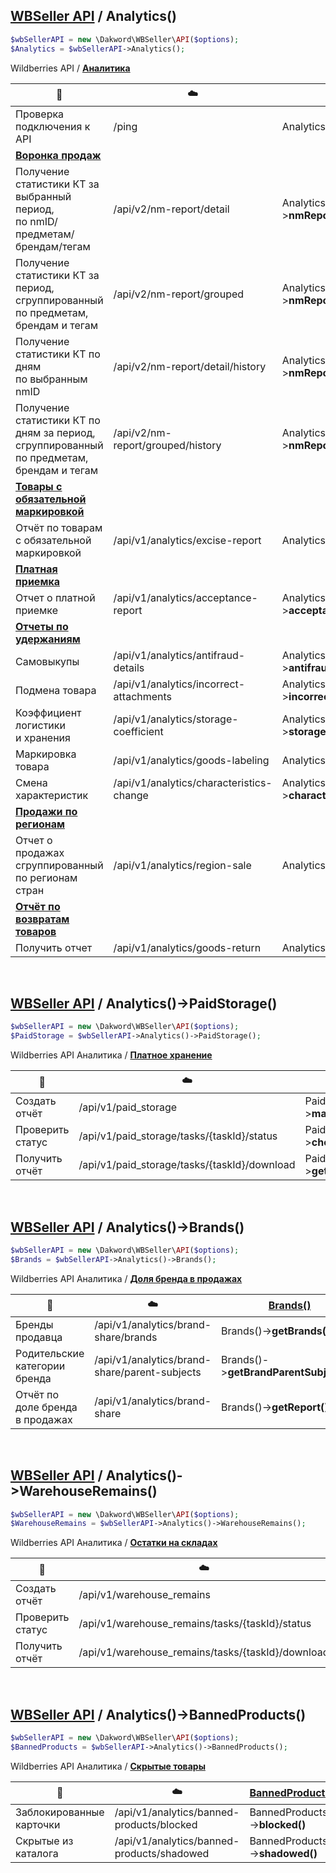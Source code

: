 ## [WBSeller API](/docs/API.md) / Analytics()

```php
$wbSellerAPI = new \Dakword\WBSeller\API($options);
$Analytics = $wbSellerAPI->Analytics();
```

Wildberries API / [**Аналитика**](https://openapi.wb.ru/analytics/api/ru/)

| :speech_balloon: | :cloud: | [Analytics()](/src/API/Endpoint/Analytics.php) |
| ---------------- | ------- | ---------------------------------------------- |
| Проверка подключения к API | /ping | Analytics()->**ping()** |
| [**Воронка продаж**](https://openapi.wb.ru/analytics/api/ru/#tag/Voronka-prodazh) |||
| Получение статистики КТ за выбранный период,<br>по nmID/предметам/брендам/тегам             | /api/v2/nm-report/detail          | Analytics()->**nmReportDetail()**         |
| Получение статистики КТ за период,<br>сгруппированный по предметам, брендам и тегам         | /api/v2/nm-report/grouped         | Analytics()->**nmReportGrouped()**        |
| Получение статистики КТ по дням<br>по выбранным nmID                                        | /api/v2/nm-report/detail/history  | Analytics()->**nmReportDetailHistory()**  |
| Получение статистики КТ по дням за период,<br>сгруппированный по предметам, брендам и тегам | /api/v2/nm-report/grouped/history | Analytics()->**nmReportGroupedHistory()** |
| [**Товары с обязательной маркировкой**](https://openapi.wb.ru/analytics/api/ru/#tag/Tovary-s-obyazatelnoj-markirovkoj) |||
| Отчёт по товарам с обязательной маркировкой | /api/v1/analytics/excise-report | Analytics()->**exciseReport()** |
| [**Платная приемка**](https://openapi.wb.ru/analytics/api/ru/#tag/Platnaya-priyomka) |||
| Отчет о платной приемке | /api/v1/analytics/acceptance-report | Analytics()->**acceptanceReport()** |
| [**Отчеты по удержаниям**](https://openapi.wb.ru/analytics/api/ru/#tag/Otchyoty-po-uderzhaniyam) |||
| Самовыкупы                          | /api/v1/analytics/antifraud-details      | Analytics()->**antifraudDetails()**      |
| Подмена товара                      | /api/v1/analytics/incorrect-attachments  | Analytics()->**incorrectAttachments()**  |
| Коэффициент логистики<br>и хранения | /api/v1/analytics/storage-coefficient    | Analytics()->**storageCoefficient()**    |
| Маркировка товара                   | /api/v1/analytics/goods-labeling         | Analytics()->**goodsLabeling()**         |
| Смена характеристик                 | /api/v1/analytics/characteristics-change | Analytics()->**characteristicsChange()** |
| [**Продажи по регионам**](https://openapi.wb.ru/analytics/api/ru/#tag/Prodazhi-po-regionam) |||
| Отчет о продажах сгруппированный<br>по регионам стран | /api/v1/analytics/region-sale | Analytics()->**regionSale()** |
| [**Отчёт по возвратам товаров**](https://openapi.wb.ru/analytics/api/ru/#tag/Otchyot-po-vozvratam-tovarov) |||
| Получить отчет | /api/v1/analytics/goods-return | Analytics()->**goodsReturn()** |
<br>

## [WBSeller API](/docs/API.md) / Analytics()->PaidStorage()

```php
$wbSellerAPI = new \Dakword\WBSeller\API($options);
$PaidStorage = $wbSellerAPI->Analytics()->PaidStorage();
```
Wildberries API Аналитика / [**Платное хранение**](https://openapi.wb.ru/analytics/api/ru/#tag/Platnoe-hranenie)

| :speech_balloon: | :cloud: | [PaidStorage()](/src/API/Endpoint/Subpoint/PaidStorage.php) |
| ---------------- | ------- | ----------------------------------------------------------- |
| Создать отчёт    | /api/v1/paid_storage                         | PaidStorage()->**makeReport()**        |
| Проверить статус | /api/v1/paid_storage/tasks/{taskId}/status   | PaidStorage()->**checkReportStatus()** |
| Получить отчёт   | /api/v1/paid_storage/tasks/{taskId}/download | PaidStorage()->**getReport()**         |
<br>

## [WBSeller API](/docs/API.md) / Analytics()->Brands()

```php
$wbSellerAPI = new \Dakword\WBSeller\API($options);
$Brands = $wbSellerAPI->Analytics()->Brands();
```
Wildberries API Аналитика / [**Доля бренда в продажах**](https://openapi.wb.ru/analytics/api/ru/#tag/Dolya-brenda-v-prodazhah)

| :speech_balloon: | :cloud: | [Brands()](/src/API/Endpoint/Subpoint/Brands.php) |
| ---------------- | ------- | ------------------------------------------------- |
| Бренды продавца                 | /api/v1/analytics/brand-share/brands          | Brands()->**getBrands()**              |
| Родительские категории бренда   | /api/v1/analytics/brand-share/parent-subjects | Brands()->**getBrandParentSubjects()** |
| Отчёт по доле бренда в продажах | /api/v1/analytics/brand-share                 | Brands()->**getReport()**              |
<br>

## [WBSeller API](/docs/API.md) / Analytics()->WarehouseRemains()

```php
$wbSellerAPI = new \Dakword\WBSeller\API($options);
$WarehouseRemains = $wbSellerAPI->Analytics()->WarehouseRemains();
```
Wildberries API Аналитика / [**Остатки на складах**](https://openapi.wb.ru/analytics/api/ru/#tag/Otchyot-po-ostatkam-na-skladah)

| :speech_balloon: | :cloud: | [WarehouseRemains()](/src/API/Endpoint/Subpoint/WarehouseRemains.php) |
| ---------------- | ------- | --------------------------------------------------------------------- |
| Создать отчёт    | /api/v1/warehouse_remains                         | WarehouseRemains()->**makeReport()**        |
| Проверить статус | /api/v1/warehouse_remains/tasks/{taskId}/status   | WarehouseRemains()->**checkReportStatus()** |
| Получить отчёт   | /api/v1/warehouse_remains/tasks/{taskId}/download | WarehouseRemains()->**getReport()**         |
<br>

## [WBSeller API](/docs/API.md) / Analytics()->BannedProducts()

```php
$wbSellerAPI = new \Dakword\WBSeller\API($options);
$BannedProducts = $wbSellerAPI->Analytics()->BannedProducts();
```
Wildberries API Аналитика / [**Скрытые товары**](https://openapi.wildberries.ru/analytics/api/ru/#tag/Skrytye-tovary)

| :speech_balloon: | :cloud: | [BannedProducts()](/src/API/Endpoint/Subpoint/BannedProducts.php) |
| ---------------- | ------- | ----------------------------------------------------------------- |
| Заблокированные карточки | /api/v1/analytics/banned-products/blocked  | BannedProducts()->**blocked()**  |
| Скрытые из каталога      | /api/v1/analytics/banned-products/shadowed | BannedProducts()->**shadowed()** |
